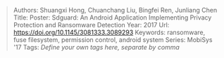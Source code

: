 > Authors: Shuangxi Hong, Chuanchang Liu, Bingfei Ren, Junliang Chen
> Title: Poster: Sdguard: An Android Application Implementing Privacy Protection and Ransomware Detection
> Year: 2017
> Url: https://doi.org/10.1145/3081333.3089293
> Keywords: ransomware, fuse filesystem, permission control, android system
> Series: MobiSys '17
> Tags: *Define your own tags here, separate by comma*